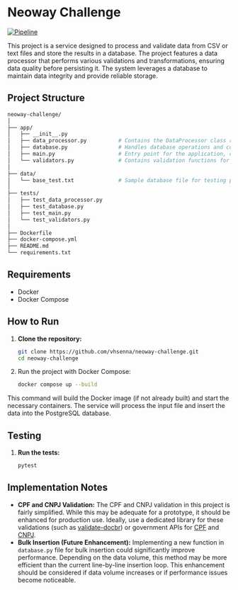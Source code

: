 # Neoway Challenge 

[![Pipeline](https://github.com/vhsenna/neoway-challenge/actions/workflows/pipeline.yml/badge.svg)](https://github.com/vhsenna/neoway-challenge/actions/workflows/pipeline.yml)

This project is a service designed to process and validate data from CSV or text files and store the results in a database. The project features a data processor that performs various validations and transformations, ensuring data quality before persisting it. The system leverages a database to maintain data integrity and provide reliable storage.

## Project Structure

```bash
neoway-challenge/
│
├── app/
│   ├── __init__.py
│   ├── data_processor.py          # Contains the DataProcessor class responsible for processing and validating data
│   ├── database.py                # Handles database operations and connections
│   ├── main.py                    # Entry point for the application, configures and starts the service
│   └── validators.py              # Contains validation functions for data fields (e.g., CPF, CNPJ)
│
├── data/
│   └── base_test.txt              # Sample database file for testing purposes
│
├── tests/
│   ├── test_data_processor.py
│   ├── test_database.py
│   ├── test_main.py
│   └── test_validators.py
│
├── Dockerfile
├── docker-compose.yml
├── README.md
└── requirements.txt
```

## Requirements

- Docker
- Docker Compose

## How to Run

1. **Clone the repository:**

   ```bash
   git clone https://github.com/vhsenna/neoway-challenge.git
   cd neoway-challenge
   ```

2. Run the project with Docker Compose:

   ```bash
   docker compose up --build
   ```

This command will build the Docker image (if not already built) and start the necessary containers. The service will process the input file and insert the data into the PostgreSQL database.

## Testing

1. **Run the tests:**

   ```bash
   pytest
   ```

## Implementation Notes

- **CPF and CNPJ Validation:** The CPF and CNPJ validation in this project is fairly simplified. While this may be adequate for a prototype, it should be enhanced for production use. Ideally, use a dedicated library for these validations (such as [validate-docbr](https://pypi.org/project/validate-docbr/)) or government APIs for [CPF](https://www.gov.br/conecta/catalogo/apis/cadastro-base-do-cidadao-cbc-cpf) and [CNPJ](https://www.gov.br/conecta/catalogo/apis/consulta-cnpj).
- **Bulk Insertion (Future Enhancement):** Implementing a new function in `database.py` file for bulk insertion could significantly improve performance. Depending on the data volume, this method may be more efficient than the current line-by-line insertion loop. This enhancement should be considered if data volume increases or if performance issues become noticeable.
